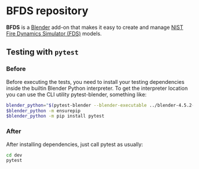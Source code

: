 # BFDS repository

**BFDS** is a [Blender](https://www.blender.org) add-on that makes it easy to create and manage [NIST Fire Dynamics Simulator (FDS)](https://pages.nist.gov/fds-smv/) models.

## Testing with `pytest`

###  Before

Before executing the tests, you need to install your testing dependencies inside the builtin Blender Python interpreter. To get the interpreter location you can use the CLI utility pytest-blender, something like:

```bash
blender_python="$(pytest-blender --blender-executable ../blender-4.5.2-linux-x64/blender)"
$blender_python -m ensurepip
$blender_python -m pip install pytest
```

### After

After installing dependencies, just call pytest as usually:

```bash
cd dev
pytest
```

